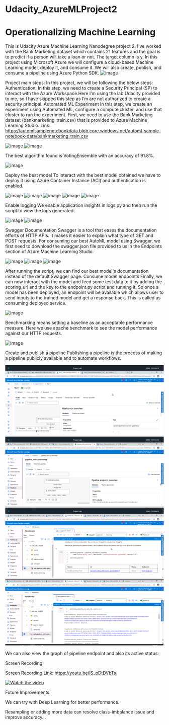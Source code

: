 # Udacity_AzureMLProject2
# Operationalizing Machine Learning
This is Udacity Azure Machine Learning Nanodegree project 2, I've worked with the Bank Marketing dataset which contains 21 features and the goal is to predict if a person will take a loan or not. The target column is y.
In this project using Microsoft Azure we will configure a cloud-based Machine Learning model, deploy it, and consume it. We will also create, publish, and consume a pipeline using Azure Python SDK.
![image](https://user-images.githubusercontent.com/62311350/115136408-2dfdf780-a03d-11eb-9e4f-89ae6edcf171.png)
 
Project main steps:
In this project, we will be following the below steps:
Authentication:
In this step, we need to create a Security Principal (SP) to interact with the Azure Workspace.Here I’m using the lab Udacity provided to me, so I have skipped this step as I’m are not authorized to create a security principal.
Automated ML Experiment
In this step, we create an experiment using Automated ML, configure a compute cluster, and use that cluster to run the experiment.
First, we need to use the Bank Marketing dataset (bankmarketing_train.csv) that is provided to Azure Machine Learning Studio.
Link: 
https://automlsamplenotebookdata.blob.core.windows.net/automl-sample-notebook-data/bankmarketing_train.csv

![image](https://user-images.githubusercontent.com/62311350/115136443-8208dc00-a03d-11eb-8daa-32802989b620.png)
![image](https://user-images.githubusercontent.com/62311350/115136448-87febd00-a03d-11eb-896a-e9218fe7638a.png)

The best algorithm found is VotingEnsemble with an accuracy of 91.8%.

 ![image](https://user-images.githubusercontent.com/62311350/115136456-951bac00-a03d-11eb-8948-d39d9dd31562.png)

Deploy the best model
To interact with the best model obtained we have to deploy it using Azure Container Instance (ACI) and authentication is enabled.

 ![image](https://user-images.githubusercontent.com/62311350/115136470-9fd64100-a03d-11eb-9f6d-878a1ae54acb.png)
![image](https://user-images.githubusercontent.com/62311350/115136475-a5338b80-a03d-11eb-8a7f-6b71e00bdb51.png)
![image](https://user-images.githubusercontent.com/62311350/115136476-aa90d600-a03d-11eb-9a14-1ddc38b58079.png)
![image](https://user-images.githubusercontent.com/62311350/115136479-b11f4d80-a03d-11eb-8d12-06521dcbb9dc.png)
![image](https://user-images.githubusercontent.com/62311350/115136489-ba101f00-a03d-11eb-8f81-353b5be08771.png)

 Enable logging 
We enable application insights in logs.py and then run the script to view the logs generated.

![image](https://user-images.githubusercontent.com/62311350/115136497-c5634a80-a03d-11eb-803e-4c284e1f5b75.png)
![image](https://user-images.githubusercontent.com/62311350/115136504-cb592b80-a03d-11eb-9dfb-bd574ab68530.png)
  
 
Swagger Documentation
Swagger is a tool that eases the documentation efforts of HTTP APIs. It makes it easier to explain what type of GET and POST requests. For consuming our best AutoML model using Swagger, we first need to download the swagger.json file provided to us in the Endpoints section of Azure Machine Learning Studio.  

 ![image](https://user-images.githubusercontent.com/62311350/115136510-d4e29380-a03d-11eb-9dc5-9943e40fd05f.png)
![image](https://user-images.githubusercontent.com/62311350/115136515-dc09a180-a03d-11eb-9016-38b7e2726a6b.png)
![image](https://user-images.githubusercontent.com/62311350/115136518-de6bfb80-a03d-11eb-9872-0aace32af5e8.png)

After running the script, we can find our best model's documentation instead of the default Swagger page.
Consume model endpoints
Finally, we can now interact with the model and feed some test data to it by adding the scoring_uri and the key to the endpoint.py script and running it. So once a model has been deployed, an endpoint will be available which allows user to send inputs to the trained
model and get a response back. This is called as consuming deployed service.

 ![image](https://user-images.githubusercontent.com/62311350/115136526-e75ccd00-a03d-11eb-96ab-eeb781f65628.png)

Benchmarking means setting a baseline as an acceptable performance measure. Here we use apache benchmark to see the model performance against our HTTP requests.

 ![image](https://user-images.githubusercontent.com/62311350/115136528-eaf05400-a03d-11eb-8924-cc5de8906ad3.png)

Create and publish a pipeline
Publishing a pipeline is the process of making a pipeline publicly available and to automate workflows.

![image](https://github.com/tejasbangera/Udacity_AzureMLProject2/blob/main/SS213.png)
![image](https://github.com/tejasbangera/Udacity_AzureMLProject2/blob/main/SS214.png)
![image](https://github.com/tejasbangera/Udacity_AzureMLProject2/blob/main/SS215.png)
![image](https://github.com/tejasbangera/Udacity_AzureMLProject2/blob/main/SS216.png)

We can also view the graph of pipeline endpoint and also its active status:

Screen Recording:

Screen Recording Link: https://youtu.be/lS_pDtDVbTs

[![Watch the video](https://i.imgur.com/vKb2F1B.png)](https://github.com/tejasbangera/Udacity_AzureMLProject2/blob/main/Recording%20%234.mp4)

Future Improvements:

We can try with Deep Learning for better performance.

Resampling or adding more data can resolve class-imbalance issue and improve accuracy.
.
